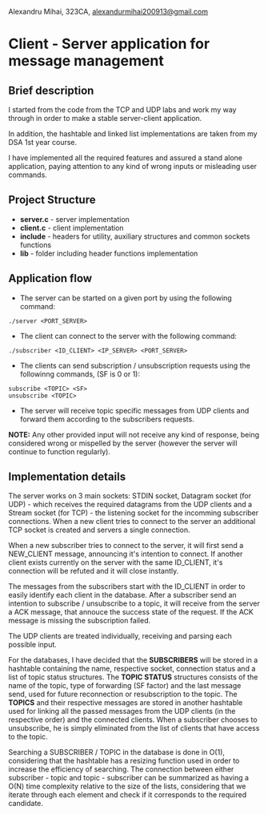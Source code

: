 Alexandru Mihai, 323CA, alexandurmihai200913@gmail.com

# Client - Server application for message management

## Brief description

I started from the code from the TCP and UDP labs and work my way
through in order to make a stable server-client application.

In addition, the hashtable and linked list implementations
are taken from my DSA 1st year course. 

I have implemented all the required features and assured a stand alone
application, paying attention to any kind of wrong inputs or misleading
user commands.

## Project Structure

* **server.c** - server implementation
* **client.c** - client implementation
* **include** - headers for utility, auxiliary structures and common sockets
functions
* **lib** - folder including header functions implementation

## Application flow

* The server can be started on a given port by using the following command:

```
./server <PORT_SERVER>
```

* The client can connect to the server with the following command:

```
./subscriber <ID_CLIENT> <IP_SERVER> <PORT_SERVER>
```

* The clients can send subscription / unsubscription requests using the
followinng commands, (SF is 0 or 1):

```
subscribe <TOPIC> <SF>
unsubscribe <TOPIC>
```

* The server will receive topic specific messages from UDP clients and forward
them according to the subscribers requests.

**NOTE:** Any other provided input will not receive any kind of response,
being considered wrong or mispelled by the server (however the server
will continue to function regularly).

## Implementation details

The server works on 3 main sockets: STDIN socket, Datagram socket
(for UDP) - which receives the required datagrams from the UDP clients
and a Stream socket (for TCP) - the listening socket for the incomming
subscriber connections. When a new client tries to connect to the server
an additional TCP socket is created and servers a single connection.

When a new subscriber tries to connect to the server, it will first send
a NEW_CLIENT message, announcing it's intention to connect.
If another client exists currently on the server with the same
ID_CLIENT, it's connection will be refuted and it will close instantly.

The messages from the subscribers start with the ID_CLIENT
in order to easily identify each client in the database.
After a subscriber send an intention to subscribe / unsubscribe to a topic,
it will receive from the server a ACK message, that annouce the success
state of the request. If the ACK message is missing the subscription failed.

The UDP clients are treated individually, receiving and parsing each possible
input.

For the databases, I have decided that the **SUBSCRIBERS** will be stored
in a hashtable containing the name, respective socket, connection status
and a list of topic status structures. The **TOPIC STATUS** structures consists
of the name of the topic, type of forwarding (SF factor) and
the last message send, used for future reconnection or resubscription
to the topic. The **TOPICS** and their respective messages are stored
in another hashtable used for linking all the passed messages from the UDP
clients (in the respective order) and the connected clients. When a
subscriber chooses to unsubscribe, he is simply eliminated from
the list of clients that have access to the topic.

Searching a SUBSCRIBER / TOPIC in the database is done in O(1), considering 
that the hashtable has a resizing function used in order to increase the 
efficiency of searching. The connection between either subscriber - topic and
topic - subscriber can be summarized as having a O(N) time complexity relative
to the size of the lists, considering that we iterate through each element and
check if it corresponds to the required candidate.

